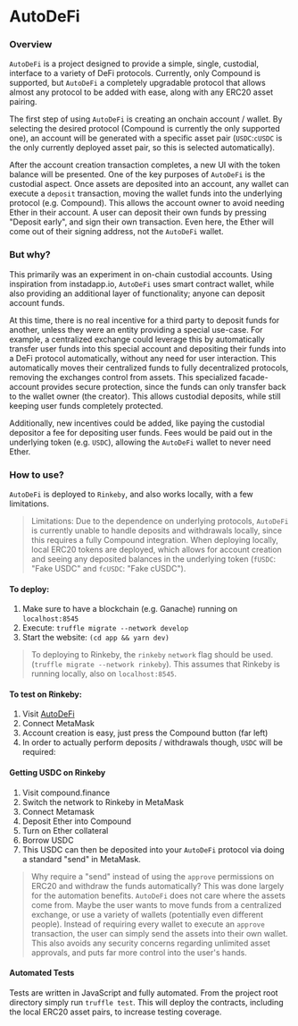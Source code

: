 # AutoDeFi

### Overview

`AutoDeFi` is a project designed to provide a simple, single, custodial, interface to a variety of DeFi protocols. Currently, only Compound is supported, but `AutoDeFi` a completely upgradable protocol that allows almost any protocol to be added with ease, along with any ERC20 asset pairing.

The first step of using `AutoDeFi` is creating an onchain account / wallet. By selecting the desired protocol (Compound is currently the only supported one), an account will be generated with a specific asset pair (`USDC`:`cUSDC` is the only currently deployed asset pair, so this is selected automatically).

After the account creation transaction completes, a new UI with the token balance will be presented. One of the key purposes of `AutoDeFi` is the custodial aspect. Once assets are deposited into an account, any wallet can execute a `deposit` transaction, moving the wallet funds into the underlying protocol (e.g. Compound). This allows the account owner to avoid needing Ether in their account. A user can deposit their own funds by pressing "Deposit early", and sign their own transaction. Even here, the Ether will come out of their signing address, not the `AutoDeFi` wallet.

### But why?

This primarily was an experiment in on-chain custodial accounts. Using inspiration from instadapp.io, `AutoDeFi` uses smart contract wallet, while also providing an additional layer of functionality; anyone can deposit account funds.

At this time, there is no real incentive for a third party to deposit funds for another, unless they were an entity providing a special use-case. For example, a centralized exchange could leverage this by automatically transfer user funds into this special account and depositing their funds into a DeFi protocol automatically, without any need for user interaction. This automatically moves their centralized funds to fully decentralized protocols, removing the exchanges control from assets. This specialized facade-account provides secure protection, since the funds can only transfer back to the wallet owner (the creator). This allows custodial deposits, while still keeping user funds completely protected.

Additionally, new incentives could be added, like paying the custodial depositor a fee for depositing user funds. Fees would be paid out in the underlying token (e.g. `USDC`), allowing the `AutoDeFi` wallet to never need Ether.

### How to use?

`AutoDeFi` is deployed to `Rinkeby`, and also works locally, with a few limitations.

> Limitations: Due to the dependence on underlying protocols, `AutoDeFi` is currently unable to handle deposits and withdrawals locally, since this requires a fully Compound integration. When deploying locally, local ERC20 tokens are deployed, which allows for account creation and seeing any deposited balances in the underlying token (`fUSDC`: "Fake USDC" and `fcUSDC`: "Fake cUSDC").

#### To deploy:

1. Make sure to have a blockchain (e.g. Ganache) running on `localhost:8545`
1. Execute: `truffle migrate --network develop`
1. Start the website: `(cd app && yarn dev)`

> To deploying to Rinkeby, the `rinkeby` `network` flag should be used. (`truffle migrate --network rinkeby`). This assumes that Rinkeby is running locally, also on `localhost:8545`.

#### To test on Rinkeby:

1. Visit [AutoDeFi](https:www.google.com)
1. Connect MetaMask
1. Account creation is easy, just press the Compound button (far left)
1. In order to actually perform deposits / withdrawals though, `USDC` will be required:

#### Getting USDC on Rinkeby

1. Visit compound.finance
1. Switch the network to Rinkeby in MetaMask
1. Connect Metamask
1. Deposit Ether into Compound
1. Turn on Ether collateral
1. Borrow USDC
1. This USDC can then be deposited into your `AutoDeFi` protocol via doing a standard "send" in MetaMask.

> Why require a "send" instead of using the `approve` permissions on ERC20 and withdraw the funds automatically? This was done largely for the automation benefits. `AutoDeFi` does not care where the assets come from. Maybe the user wants to move funds from a centralized exchange, or use a variety of wallets (potentially even different people). Instead of requiring every wallet to execute an `approve` transaction, the user can simply send the assets into their own wallet. This also avoids any security concerns regarding unlimited asset approvals, and puts far more control into the user's hands.

#### Automated Tests

Tests are written in JavaScript and fully automated. From the project root directory simply run `truffle test`. This will deploy the contracts, including the local ERC20 asset pairs, to increase testing coverage.
